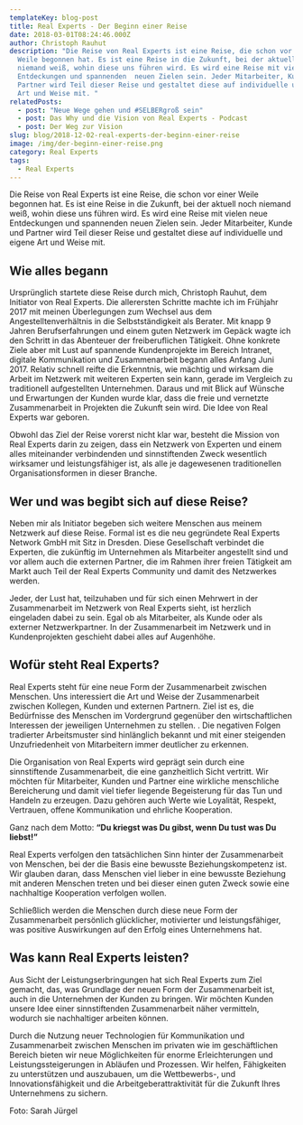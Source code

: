 ```yaml
---
templateKey: blog-post
title: Real Experts - Der Beginn einer Reise
date: 2018-03-01T08:24:46.000Z
author: Christoph Rauhut
description: "Die Reise von Real Experts ist eine Reise, die schon vor einer
  Weile begonnen hat. Es ist eine Reise in die Zukunft, bei der aktuell noch
  niemand weiß, wohin diese uns führen wird. Es wird eine Reise mit vielen neue
  Entdeckungen und spannenden  neuen Zielen sein. Jeder Mitarbeiter, Kunde und
  Partner wird Teil dieser Reise und gestaltet diese auf individuelle und eigene
  Art und Weise mit. "
relatedPosts:
  - post: "Neue Wege gehen und #SELBERgroß sein"
  - post: Das Why und die Vision von Real Experts - Podcast
  - post: Der Weg zur Vision
slug: blog/2018-12-02-real-experts-der-beginn-einer-reise
image: /img/der-beginn-einer-reise.png
category: Real Experts
tags:
  - Real Experts
---
```

Die Reise von Real Experts ist eine Reise, die schon vor einer Weile begonnen hat. Es ist eine Reise in die Zukunft, bei der aktuell noch niemand weiß, wohin diese uns führen wird. Es wird eine Reise mit vielen neue Entdeckungen und spannenden  neuen Zielen sein. Jeder Mitarbeiter, Kunde und Partner wird Teil dieser Reise und gestaltet diese auf individuelle und eigene Art und Weise mit. 

## Wie alles begann

Ursprünglich startete diese Reise durch mich, Christoph Rauhut, dem Initiator von Real Experts. Die allerersten Schritte machte ich im Frühjahr 2017 mit meinen Überlegungen zum Wechsel aus dem Angestelltenverhältnis in die Selbstständigkeit als Berater. Mit knapp 9 Jahren Berufserfahrungen und einem guten Netzwerk im Gepäck wagte ich den Schritt in das Abenteuer der freiberuflichen Tätigkeit. Ohne konkrete Ziele aber mit Lust auf spannende Kundenprojekte im Bereich Intranet, digitale Kommunikation und Zusammenarbeit begann alles Anfang Juni 2017. Relativ schnell reifte die Erkenntnis, wie mächtig und wirksam die Arbeit im Netzwerk mit weiteren Experten sein kann, gerade im Vergleich zu traditionell aufgestellten Unternehmen. Daraus und mit Blick auf Wünsche und Erwartungen der Kunden wurde klar, dass die freie und vernetzte Zusammenarbeit in Projekten die Zukunft sein wird. Die Idee von Real Experts war geboren. 

Obwohl das Ziel der Reise vorerst nicht klar war, besteht die Mission von Real Experts darin zu zeigen, dass ein Netzwerk von Experten und einem alles miteinander verbindenden und sinnstiftenden Zweck wesentlich wirksamer und leistungsfähiger ist, als alle je dagewesenen traditionellen Organisationsformen in dieser Branche. 

## Wer und was begibt sich auf diese Reise?

Neben mir als Initiator begeben sich weitere Menschen aus meinem Netzwerk auf diese Reise. Formal ist es die neu gegründete Real Experts Network GmbH mit Sitz in Dresden. Diese Gesellschaft verbindet die Experten, die zukünftig im Unternehmen als Mitarbeiter angestellt sind und vor allem auch die externen Partner, die im Rahmen ihrer freien Tätigkeit am Markt auch Teil der Real Experts Community und damit des Netzwerkes werden. 

Jeder, der Lust hat, teilzuhaben und für sich einen Mehrwert in der Zusammenarbeit im Netzwerk von Real Experts sieht, ist herzlich eingeladen dabei zu sein. Egal ob als Mitarbeiter, als Kunde oder als externer Netzwerkpartner. In der Zusammenarbeit im Netzwerk und in Kundenprojekten geschieht dabei alles auf Augenhöhe. 

## Wofür steht Real Experts?

Real Experts steht für eine neue Form der Zusammenarbeit zwischen Menschen. Uns interessiert die Art und Weise der Zusammenarbeit zwischen Kollegen, Kunden und externen Partnern. Ziel ist es, die Bedürfnisse des Menschen im Vordergrund gegenüber den wirtschaftlichen Interessen der jeweiligen Unternehmen zu stellen. . Die negativen Folgen tradierter Arbeitsmuster sind hinlänglich bekannt und mit einer steigenden Unzufriedenheit von Mitarbeitern immer deutlicher zu erkennen. 

Die Organisation von Real Experts wird geprägt sein durch eine sinnstiftende Zusammenarbeit, die eine ganzheitlich Sicht vertritt. Wir möchten für Mitarbeiter, Kunden und Partner eine wirkliche menschliche Bereicherung und damit viel tiefer liegende Begeisterung für das Tun und Handeln zu erzeugen. Dazu gehören auch Werte wie Loyalität, Respekt, Vertrauen, offene Kommunikation und ehrliche Kooperation. 

Ganz nach dem Motto: **“Du kriegst was Du gibst, wenn Du tust was Du liebst!”**

Real Experts verfolgen den tatsächlichen Sinn hinter der Zusammenarbeit von Menschen, bei der die Basis eine bewusste Beziehungskompetenz ist. Wir glauben daran, dass Menschen viel lieber in eine bewusste Beziehung mit anderen Menschen treten und bei dieser einen guten Zweck sowie eine nachhaltige Kooperation verfolgen wollen. 

Schließlich werden die Menschen durch diese neue Form der Zusammenarbeit persönlich glücklicher, motivierter und leistungsfähiger, was positive Auswirkungen auf den Erfolg eines Unternehmens hat. 

## Was kann Real Experts leisten?

Aus Sicht der Leistungserbringungen hat sich Real Experts zum Ziel gemacht, das, was Grundlage der neuen Form der Zusammenarbeit ist, auch in die Unternehmen der Kunden zu bringen. Wir möchten Kunden unsere Idee einer sinnstiftenden Zusammenarbeit näher vermitteln, wodurch sie nachhaltiger arbeiten können. 

Durch die Nutzung neuer Technologien für Kommunikation und Zusammenarbeit zwischen Menschen im privaten wie im geschäftlichen Bereich bieten wir neue Möglichkeiten für enorme Erleichterungen und Leistungssteigerungen in Abläufen und Prozessen. Wir helfen, Fähigkeiten zu unterstützen und auszubauen, um die Wettbewerbs-, und Innovationsfähigkeit und die Arbeitgeberattraktivität für die Zukunft Ihres Unternehmens zu sichern.

Foto: Sarah Jürgel
